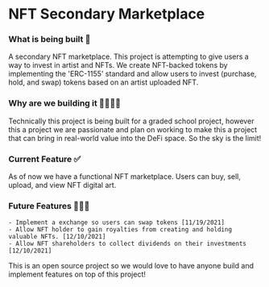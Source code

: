 # NFT Secondary Marketplace

### What is being built 🔧     

A secondary NFT marketplace. This project is attempting to give users a way to invest in  artist and NFTs. We create NFT-backed tokens by implementing the
'ERC-1155' standard and allow users to invest (purchase, hold, and swap) tokens based on an artist uploaded NFT. 
    

### Why are we building it 🧑‍🔧👨‍🔧

Technically this project is being built for a graded school project, however this a project we are passionate and plan on working to make this a project that can bring in real-world value into the DeFi space. So the sky is the limit! 
    

### Current Feature ✅

As of now we have a functional NFT marketplace. Users can buy, sell, upload, and view NFT digital art.

### Future Features 🚀🚀🚀
    - Implement a exchange so users can swap tokens [11/19/2021]
    - Allow NFT holder to gain royalties from creating and holding valuable NFTs. [12/10/2021]
    - Allow NFT shareholders to collect dividends on their investments [12/10/2021]
This is an open source project so we would love to have anyone build and implement features on top of this project!
